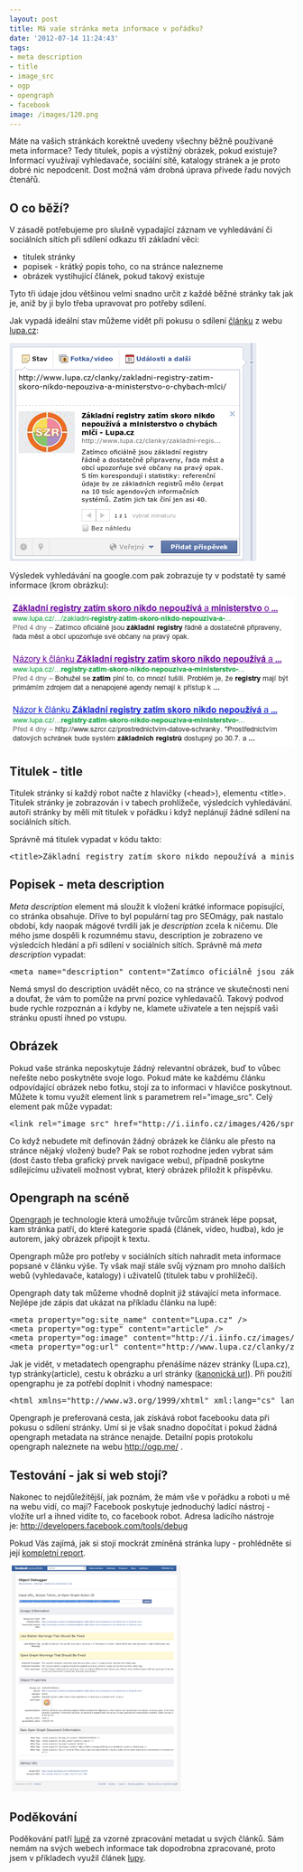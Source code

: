 ```yaml
---
layout: post
title: Má vaše stránka meta informace v pořádku?
date: '2012-07-14 11:24:43'
tags:
- meta description
- title
- image_src
- ogp
- opengraph
- facebook
image: /images/120.png
---
```

Máte na vašich stránkách korektně uvedeny všechny běžně používané meta informace? Tedy titulek, popis a výstižný obrázek, pokud existuje? Informací využívají vyhledavače, sociální sítě, katalogy stránek a je proto dobré nic nepodcenit. Dost možná vám drobná úprava přivede řadu nových čtenářů.

<h2>O co běží?</h2>
<p>V zásadě potřebujeme pro slušně vypadající záznam ve vyhledávání či sociálních sítích při sdílení odkazu tři základní věci:</p>
<ul>
<li>titulek stránky</li>
<li>popisek - krátký popis toho, co na stránce nalezneme</li>
<li>obrázek vystihující článek, pokud takový existuje</li>
</ul>
<p>Tyto tři údaje jdou většinou velmi snadno určit z každé běžné stránky tak jak je, aniž by ji bylo třeba upravovat pro potřeby sdílení. </p>
<p>Jak vypadá ideální stav můžeme vidět při pokusu o sdílení <a href="http://www.lupa.cz/clanky/zakladni-registry-zatim-skoro-nikdo-nepouziva-a-ministerstvo-o-chybach-mlci/">článku</a> z webu <a href="http://www.lupa.cz/">lupa.cz</a>:</p>
<p><img src="/images/120.png" alt="Sdílení článku z lupa.cz na facebooku" width="438" height="386" /></p>
<p>Výsledek vyhledávání na google.com pak zobrazuje ty v podstatě ty samé informace (krom obrázku):</p>
<p><img src="/images/121.png" alt="vyhledávání na google" width="524" height="262" /></p>
<h2>Titulek - title</h2>
<p>Titulek stránky si každý robot načte z hlavičky (&lt;head&gt;), elementu &lt;title&gt;. Titulek stránky je zobrazován i v tabech prohlížeče, výsledcích vyhledávání. autoři stránky by měli mít titulek v pořádku i když neplánují žádné sdílení na sociálních sítích.</p>
<p>Správně má titulek vypadat v kódu takto:</p>
<pre >&lt;title&gt;Z&aacute;kladn&iacute; registry zat&iacute;m skoro nikdo nepouž&iacute;v&aacute; a ministerstvo o chyb&aacute;ch mlč&iacute; - Lupa.cz&lt;/title&gt;</pre>
<h2>Popisek - meta description</h2>
<p><em>Meta description</em> element má sloužit k vložení krátké informace popisující, co stránka obsahuje. Dříve to byl populární tag pro SEOmágy, pak nastalo období, kdy naopak mágové tvrdili jak je <em>description</em> zcela k ničemu. Dle mého jsme dospěli k rozumnému stavu, description je zobrazeno ve výsledcích hledání a při sdílení v sociálních sítích. Správně má <em>meta description</em> vypadat:</p>
<pre>&lt;meta name=&quot;description&quot; content=&quot;Zat&iacute;mco ofici&aacute;lně jsou z&aacute;kladn&iacute; registry ř&aacute;dně a dostatečně připraveny, řada měst a obc&iacute; upozorňuje sv&eacute; občany na prav&yacute; opak. S t&iacute;m koresponduj&iacute; i statistiky: referenčn&iacute; &uacute;daje by ze z&aacute;kladn&iacute;ch registrů mělo čerpat na 10 tis&iacute;c agendov&yacute;ch informačn&iacute;ch syst&eacute;mů. Zat&iacute;m jich tak čin&iacute; jen asi 40.&quot; /&gt;</pre>
<p>Nemá smysl do description uvádět něco, co na stránce ve skutečnosti není a doufat, že vám to pomůže na první pozice vyhledavačů. Takový podvod bude rychle rozpoznán a i kdyby ne, klamete uživatele a ten nejspíš vaši stránku opustí ihned po vstupu.</p>
<h2>Obrázek</h2>
<p>Pokud vaše stránka neposkytuje žádný relevantní obrázek, buď to vůbec neřešte nebo poskytněte svoje logo. Pokud máte ke každému článku odpovídající obrázek nebo fotku, stojí za to informaci v hlavičce poskytnout. Můžete k tomu využít element link s parametrem rel="image_src". Celý element pak může vypadat:</p>
<pre>&lt;link rel=&quot;image_src&quot; href=&quot;http://i.iinfo.cz/images/426/sprava-zakladnich-registru-1.jpg&quot;/&gt;</pre>
<p>Co když nebudete mít definován žádný obrázek ke článku ale přesto na stránce nějaký vložený bude? Pak se robot rozhodne jeden vybrat sám (dost často třeba grafický prvek navigace webu), případně poskytne sdílejícímu uživateli možnost vybrat, který obrázek přiložit k příspěvku.</p>
<h2>Opengraph na scéně</h2>
<p><a href="https://developers.facebook.com/docs/opengraph/keyconcepts/">Opengraph</a> je technologie která umožňuje tvůrcům stránek lépe popsat, kam stránka patří, do které kategorie spadá (článek, video, hudba), kdo je autorem, jaký obrázek připojit k textu. </p>
<p>Opengraph může pro potřeby v sociálních sítích nahradit meta informace popsané v článku výše. Ty však mají stále svůj význam pro mnoho dalších webů (vyhledavače, katalogy) i uživatelů (titulek tabu v prohlížeči). </p>
<p>Opengraph daty tak můžeme vhodně doplnit již stávající meta informace. Nejlépe jde zápis dat ukázat na příkladu článku na lupě:</p>
<pre>
&lt;meta property=&quot;og:site_name&quot; content=&quot;Lupa.cz&quot; /&gt;
&lt;meta property=&quot;og:type&quot; content=&quot;article&quot; /&gt;
&lt;meta property=&quot;og:image&quot; content=&quot;http://i.iinfo.cz/images/426/sprava-zakladnich-registru-1-thumb.jpg&quot; /&gt;
&lt;meta property=&quot;og:url&quot; content=&quot;http://www.lupa.cz/clanky/zakladni-registry-zatim-skoro-nikdo-nepouziva-a-ministerstvo-o-chybach-mlci/&quot; /&gt;
</pre>
<p>Jak je vidět, v metadatech opengraphu přenášíme název stránky (Lupa.cz), typ stránky(article), cestu k obrázku a url stránky (<a href="http://napoveda.seznam.cz/cz/kanonicke-url.html">kanonická url</a>). Při použití opengraphu je za potřebí doplnit i vhodný namespace:</p>
<pre>
&lt;html xmlns=&quot;http://www.w3.org/1999/xhtml&quot; xml:lang=&quot;cs&quot; lang=&quot;cs&quot; xmlns:og=&quot;http://opengraphprotocol.org/schema/&quot;&gt;
</pre>
<p>Opengraph je preferovaná cesta, jak získává robot facebooku data při pokusu o sdílení stránky. Umí si je však snadno dopočítat i pokud žádná opengraph metadata na stránce nenajde. Detailní popis protokolu opengraph naleznete na webu <a href="http://ogp.me/">http://ogp.me/</a> .</p>
<h2>Testování - jak si web stojí?</h2>
<p>Nakonec to nejdůležitější, jak poznám, že mám vše v pořádku a roboti u mě na webu vidí, co mají? Facebook poskytuje jednoduchý ladící nástroj - vložíte url a ihned vidíte to, co facebook robot. Adresa ladícího nástroje je: <a href="http://developers.facebook.com/tools/debug">http://developers.facebook.com/tools/debug</a></p>
<p>Pokud Vás zajímá, jak si stojí mockrát zmíněná stránka lupy - prohlédněte si její <a href="http://developers.facebook.com/tools/debug/og/object?q=http%3A%2F%2Fwww.lupa.cz%2Fclanky%2Fzakladni-registry-zatim-skoro-nikdo-nepouziva-a-ministerstvo-o-chybach-mlci%2F">kompletní report</a>.</p>
<p> <img src="/images/122.png" alt="object debugger - facebook" width="300" height="400" /></p>
<h2>Poděkování</h2>
<p>Poděkování patří <a href="http://www.lupa.cz/">lupě</a> za vzorné zpracování metadat u svých článků. Sám nemám na svých webech informace tak dopodrobna zpracované, proto jsem v příkladech využil článek <a href="http://www.lupa.cz/">lupy</a>.</p>
<p> </p>
